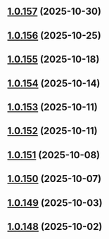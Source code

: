 ## [1.0.157](https://github.com/binary-braids/github-actions-runner/compare/v1.0.156...v1.0.157) (2025-10-30)



## [1.0.156](https://github.com/binary-braids/github-actions-runner/compare/v1.0.155...v1.0.156) (2025-10-25)



## [1.0.155](https://github.com/binary-braids/github-actions-runner/compare/v1.0.154...v1.0.155) (2025-10-18)



## [1.0.154](https://github.com/binary-braids/github-actions-runner/compare/v1.0.153...v1.0.154) (2025-10-14)



## [1.0.153](https://github.com/binary-braids/github-actions-runner/compare/v1.0.152...v1.0.153) (2025-10-11)



## [1.0.152](https://github.com/binary-braids/github-actions-runner/compare/v1.0.151...v1.0.152) (2025-10-11)



## [1.0.151](https://github.com/binary-braids/github-actions-runner/compare/v1.0.150...v1.0.151) (2025-10-08)



## [1.0.150](https://github.com/binary-braids/github-actions-runner/compare/v1.0.149...v1.0.150) (2025-10-07)



## [1.0.149](https://github.com/binary-braids/github-actions-runner/compare/v1.0.148...v1.0.149) (2025-10-03)



## [1.0.148](https://github.com/binary-braids/github-actions-runner/compare/v1.0.147...v1.0.148) (2025-10-02)



